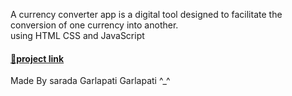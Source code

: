 A currency converter app is a digital tool designed to facilitate the conversion of one currency into another.<br>
using HTML CSS and JavaScript<br>
<h4>
  <a href=" https://sarada-garlapati.github.io/currency-converter/">🔗project link </a>
</h4>
Made By sarada Garlapati Garlapati ^_^
